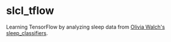 # slcl_tflow
Learning TensorFlow by analyzing sleep data from <a href="https://github.com/ojwalch/sleep_classifiers">Olivia Walch's sleep_classifiers</a>.

